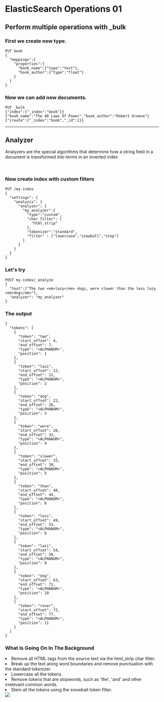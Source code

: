 # ElasticSearch Operations 01


## Perform multiple operations with _bulk

### First we create new type.

	PUT book
	{
	  "mappings":{
	    "properties":{
	      "book_name":{"type":"text"},
	      "book_author":{"type":"float"}
	    }
	  }
	}

### Now we can add new documents.
		
	PUT _bulk
	{"index":{"_index":"book"}}
	{"book_name":"The 48 Laws Of Power","book_author":"Robert Greene"}
	{"create":{"_index":"book","_id":1}}

<hr>

## Analyzer

Analyzers are the special algorithms that determine how a string field in a document is transformed into terms in an inverted index

<br>

### Now create index with custom filters

	PUT /my-index
	{
	  "settings": {
	    "analysis": {
	      "analyzer": {
	        "my_analyzer":{
	          "type":"custom",
	          "char_filter": [
	            "html_strip"
	          ],
	          "tokenizer":"standard",
	          "filter" : ["lowercase","snowball","stop"]
	        }
	      }
	    }
	  }
	}

### Let's try

	POST my-index/_analyze
	{
	  "text":["The two <em>lazy</em> dogs, were slower than the less lazy <em>dog</em>"],
	  "analyzer": "my_analyzer"
	}

### The output
	
	{
	  "tokens": [
	    {
	      "token": "two",
	      "start_offset": 4,
	      "end_offset": 7,
	      "type": "<ALPHANUM>",
	      "position": 1
	    },
	    {
	      "token": "lazi",
	      "start_offset": 12,
	      "end_offset": 21,
	      "type": "<ALPHANUM>",
	      "position": 2
	    },
	    {
	      "token": "dog",
	      "start_offset": 22,
	      "end_offset": 26,
	      "type": "<ALPHANUM>",
	      "position": 3
	    },
	    {
	      "token": "were",
	      "start_offset": 28,
	      "end_offset": 32,
	      "type": "<ALPHANUM>",
	      "position": 4
	    },
	    {
	      "token": "slower",
	      "start_offset": 33,
	      "end_offset": 39,
	      "type": "<ALPHANUM>",
	      "position": 5
	    },
	    {
	      "token": "than",
	      "start_offset": 40,
	      "end_offset": 44,
	      "type": "<ALPHANUM>",
	      "position": 6
	    },
	    {
	      "token": "less",
	      "start_offset": 49,
	      "end_offset": 53,
	      "type": "<ALPHANUM>",
	      "position": 8
	    },
	    {
	      "token": "lazi",
	      "start_offset": 54,
	      "end_offset": 58,
	      "type": "<ALPHANUM>",
	      "position": 9
	    },
	    {
	      "token": "dog",
	      "start_offset": 63,
	      "end_offset": 71,
	      "type": "<ALPHANUM>",
	      "position": 10
	    },
	    {
	      "token": "rover",
	      "start_offset": 72,
	      "end_offset": 77,
	      "type": "<ALPHANUM>",
	      "position": 11
	    }
	  ]
	}

### What Is Going On In The Background

<li>Remove all HTML tags from the source text via the html_strip char filter. 
<li>Break up the text along word boundaries and remove punctuation with the standard tokenizer.
<li>Lowercase all the tokens.
<li>Remove tokens that are stopwords, such as 'the', 'and' and other irrelevant common words.
<li>Stem all the tokens using the snowball token filter.

<br>

<img src="https://api.contentstack.io/v2/assets/575e4c8c9985d58976376a3c/download?uid=bltee4e0b427d8fdad4?uid=bltee4e0b427d8fdad4">


